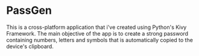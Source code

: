 # PassGen

This is a cross-platform application that i've created using Python's Kivy Framework.
The main objective of the app is to create a strong password containing numbers, letters and symbols that is automatically copied to the device's clipboard.
